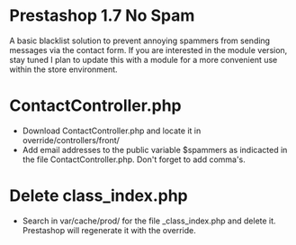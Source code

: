# Prestashop 1.7 No Spam #
A basic blacklist solution to prevent annoying spammers from sending messages via the contact form. 
If you are interested in the module version, stay tuned I plan to update this with a module for a more convenient use within the store environment.

# ContactController.php #
* Download ContactController.php and locate it in override/controllers/front/
* Add email addresses to the public variable $spammers as indicacted in the file ContactController.php. Don't forget to add comma's.

# Delete class_index.php #
* Search in var/cache/prod/ for the file _class_index.php and delete it. Prestashop will regenerate it with the override.
